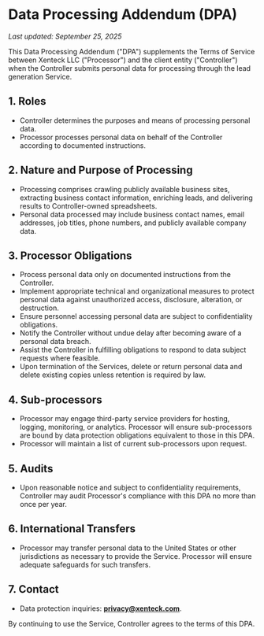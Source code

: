 # Data Processing Addendum (DPA)

_Last updated: September 25, 2025_

This Data Processing Addendum ("DPA") supplements the Terms of Service between Xenteck LLC ("Processor") and the client entity ("Controller") when the Controller submits personal data for processing through the lead generation Service.

## 1. Roles
- Controller determines the purposes and means of processing personal data.
- Processor processes personal data on behalf of the Controller according to documented instructions.

## 2. Nature and Purpose of Processing
- Processing comprises crawling publicly available business sites, extracting business contact information, enriching leads, and delivering results to Controller-owned spreadsheets.
- Personal data processed may include business contact names, email addresses, job titles, phone numbers, and publicly available company data.

## 3. Processor Obligations
- Process personal data only on documented instructions from the Controller.
- Implement appropriate technical and organizational measures to protect personal data against unauthorized access, disclosure, alteration, or destruction.
- Ensure personnel accessing personal data are subject to confidentiality obligations.
- Notify the Controller without undue delay after becoming aware of a personal data breach.
- Assist the Controller in fulfilling obligations to respond to data subject requests where feasible.
- Upon termination of the Services, delete or return personal data and delete existing copies unless retention is required by law.

## 4. Sub-processors
- Processor may engage third-party service providers for hosting, logging, monitoring, or analytics. Processor will ensure sub-processors are bound by data protection obligations equivalent to those in this DPA.
- Processor will maintain a list of current sub-processors upon request.

## 5. Audits
- Upon reasonable notice and subject to confidentiality requirements, Controller may audit Processor's compliance with this DPA no more than once per year.

## 6. International Transfers
- Processor may transfer personal data to the United States or other jurisdictions as necessary to provide the Service. Processor will ensure adequate safeguards for such transfers.

## 7. Contact
- Data protection inquiries: **privacy@xenteck.com**.

By continuing to use the Service, Controller agrees to the terms of this DPA.